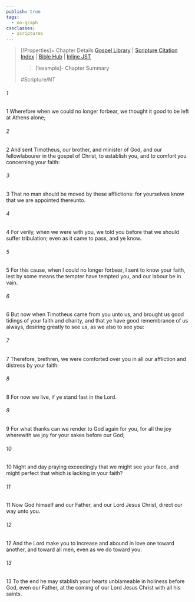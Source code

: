 ```yaml
---
publish: true
tags:
  - no-graph
cssclasses:
  - scriptures
---
```

>[!Properties]+ Chapter Details
>[Gospel Library](https://churchofjesuschrist.org/study/scriptures/nt/1-thes/3?lang=eng)    |    [Scripture Citation Index](https://scriptures.byu.edu/#09803::c09803)    |    [Bible Hub](https://biblehub.com/1_thessalonians/3.htm)    |    [Inline JST](https://scripturetoolbox.com/html/ic/1Thessalonians/3.html)
>>[!example]- Chapter Summary
>> 
> 
>
>#Scripture/NT
###### 1
1 Wherefore when we could no longer forbear, we thought it good to be left at Athens alone;
###### 2
2 And sent Timotheus, our brother, and minister of God, and our fellowlabourer in the gospel of Christ, to establish you, and to comfort you concerning your faith:
###### 3
3 That no man should be moved by these afflictions: for yourselves know that we are appointed thereunto.
###### 4
4 For verily, when we were with you, we told you before that we should suffer tribulation; even as it came to pass, and ye know.
###### 5
5 For this cause, when I could no longer forbear, I sent to know your faith, lest by some means the tempter have tempted you, and our labour be in vain.
###### 6
6 But now when Timotheus came from you unto us, and brought us good tidings of your faith and charity, and that ye have good remembrance of us always, desiring greatly to see us, as we also to see you:
###### 7
7 Therefore, brethren, we were comforted over you in all our affliction and distress by your faith:
###### 8
8 For now we live, if ye stand fast in the Lord.
###### 9
9 For what thanks can we render to God again for you, for all the joy wherewith we joy for your sakes before our God;
###### 10
10 Night and day praying exceedingly that we might see your face, and might perfect that which is lacking in your faith?
###### 11
11 Now God himself and our Father, and our Lord Jesus Christ, direct our way unto you.
###### 12
12 And the Lord make you to increase and abound in love one toward another, and toward all men, even as we do toward you:
###### 13
13 To the end he may stablish your hearts unblameable in holiness before God, even our Father, at the coming of our Lord Jesus Christ with all his saints.
